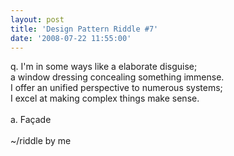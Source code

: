 ```yaml
---
layout: post
title: 'Design Pattern Riddle #7'
date: '2008-07-22 11:55:00'
---
```


q. I'm in some ways like a elaborate disguise;<br>a window dressing concealing something immense.<br>I offer an unified perspective to numerous systems;<br>I excel at making complex things make sense.<br><br>a. Façade<br><br>~/riddle by me